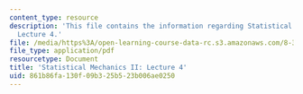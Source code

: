 ```yaml
---
content_type: resource
description: 'This file contains the information regarding Statistical Mechanics II:
  Lecture 4.'
file: /media/https%3A/open-learning-course-data-rc.s3.amazonaws.com/8-334-statistical-mechanics-ii-statistical-physics-of-fields-spring-2014/861b86fa130f09b325b523b006ae0250_MIT8_334S14_Lec4.pdf
file_type: application/pdf
resourcetype: Document
title: 'Statistical Mechanics II: Lecture 4'
uid: 861b86fa-130f-09b3-25b5-23b006ae0250
---
```

